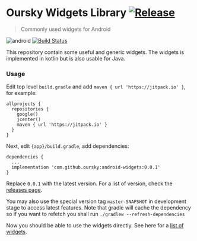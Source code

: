 # Oursky Widgets Library [![Release](https://jitpack.io/v/oursky/android-widgets.svg)](https://jitpack.io/#oursky/android-widgets)
> Commonly used widgets for Android

![android](https://img.shields.io/badge/android-kotlin-blue.svg)
[![Build Status](https://travis-ci.org/oursky/android-widgets.svg?branch=master)](https://travis-ci.org/oursky/android-widgets)

This repository contain some useful and generic widgets. The widgets is implemented in kotlin but is also usable for Java.

### Usage
Edit top level `build.gradle` and add `maven { url 'https://jitpack.io' }`, for example:
```
allprojects {
  repositories {
    google()
    jcenter()
    maven { url 'https://jitpack.io' }
  }
}
```
Next, edit `{app}/build.gradle`, add dependencies:
```
dependencies {
  ...
  implementation 'com.github.oursky:android-widgets:0.0.1'
}
```
Replace `0.0.1` with the latest version. For a list of version, check the [releases page](https://github.com/oursky/android-widgets/releases).

You may also use the special version tag `master-SNAPSHOT` in development stage to access latest features. Note that gradle will cache the dependency so if you want to refetch you shall run `./gradlew --refresh-dependencies`

Now you should be able to use the widgets directly. See here for a [list of widgets](library/src/main/java/com/oursky/widget).
